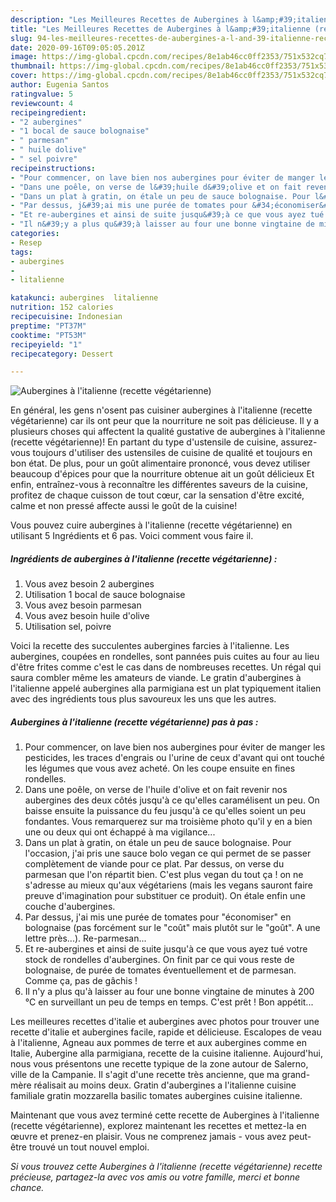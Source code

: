 ```yaml
---
description: "Les Meilleures Recettes de Aubergines à l&amp;#39;italienne (recette végétarienne)"
title: "Les Meilleures Recettes de Aubergines à l&amp;#39;italienne (recette végétarienne)"
slug: 94-les-meilleures-recettes-de-aubergines-a-l-and-39-italienne-recette-vegetarienne
date: 2020-09-16T09:05:05.201Z
image: https://img-global.cpcdn.com/recipes/8e1ab46cc0ff2353/751x532cq70/aubergines-a-litalienne-recette-vegetarienne-photo-principale-de-la-recette.jpg
thumbnail: https://img-global.cpcdn.com/recipes/8e1ab46cc0ff2353/751x532cq70/aubergines-a-litalienne-recette-vegetarienne-photo-principale-de-la-recette.jpg
cover: https://img-global.cpcdn.com/recipes/8e1ab46cc0ff2353/751x532cq70/aubergines-a-litalienne-recette-vegetarienne-photo-principale-de-la-recette.jpg
author: Eugenia Santos
ratingvalue: 5
reviewcount: 4
recipeingredient:
- "2 aubergines"
- "1 bocal de sauce bolognaise"
- " parmesan"
- " huile dolive"
- " sel poivre"
recipeinstructions:
- "Pour commencer, on lave bien nos aubergines pour éviter de manger les pesticides, les traces d&#39;engrais ou l&#39;urine de ceux d&#39;avant qui ont touché les légumes que vous avez acheté. On les coupe ensuite en fines rondelles."
- "Dans une poêle, on verse de l&#39;huile d&#39;olive et on fait revenir nos aubergines des deux côtés jusqu&#39;à ce qu&#39;elles caramélisent un peu. On baisse ensuite la puissance du feu jusqu&#39;à ce qu&#39;elles soient un peu fondantes. Vous remarquerez sur ma troisième photo qu&#39;il y en a bien une ou deux qui ont échappé à ma vigilance..."
- "Dans un plat à gratin, on étale un peu de sauce bolognaise. Pour l&#39;occasion, j&#39;ai pris une sauce bolo vegan ce qui permet de se passer complètement de viande pour ce plat. Par dessus, on verse du parmesan que l&#39;on répartit bien. C&#39;est plus vegan du tout ça ! on ne s&#39;adresse au mieux qu&#39;aux végétariens (mais les vegans sauront faire preuve d&#39;imagination pour substituer ce produit). On étale enfin une couche d&#39;aubergines."
- "Par dessus, j&#39;ai mis une purée de tomates pour &#34;économiser&#34; en bolognaise (pas forcément sur le &#34;coût&#34; mais plutôt sur le &#34;goût&#34;. A une lettre près...). Re-parmesan..."
- "Et re-aubergines et ainsi de suite jusqu&#39;à ce que vous ayez tué votre stock de rondelles d&#39;aubergines. On finit par ce qui vous reste de bolognaise, de purée de tomates éventuellement et de parmesan. Comme ça, pas de gâchis !"
- "Il n&#39;y a plus qu&#39;à laisser au four une bonne vingtaine de minutes à 200 °C en surveillant un peu de temps en temps. C&#39;est prêt ! Bon appétit..."
categories:
- Resep
tags:
- aubergines
- 
- litalienne

katakunci: aubergines  litalienne 
nutrition: 152 calories
recipecuisine: Indonesian
preptime: "PT37M"
cooktime: "PT53M"
recipeyield: "1"
recipecategory: Dessert

---
```



![Aubergines à l&#39;italienne (recette végétarienne)](https://img-global.cpcdn.com/recipes/8e1ab46cc0ff2353/751x532cq70/aubergines-a-litalienne-recette-vegetarienne-photo-principale-de-la-recette.jpg)

En général, les gens n'osent pas cuisiner aubergines à l&#39;italienne (recette végétarienne) car ils ont peur que la nourriture ne soit pas délicieuse. Il y a plusieurs choses qui affectent la qualité gustative de aubergines à l&#39;italienne (recette végétarienne)! En partant du type d'ustensile de cuisine, assurez-vous toujours d'utiliser des ustensiles de cuisine de qualité et toujours en bon état. De plus, pour un goût alimentaire prononcé, vous devez utiliser beaucoup d'épices pour que la nourriture obtenue ait un goût délicieux Et enfin, entraînez-vous à reconnaître les différentes saveurs de la cuisine, profitez de chaque cuisson de tout cœur, car la sensation d'être excité, calme et non pressé affecte aussi le goût de la cuisine!

<!--inarticleads1-->

Vous pouvez cuire aubergines à l&#39;italienne (recette végétarienne) en utilisant 5 Ingrédients et 6 pas. Voici comment vous faire il.

##### Ingrédients de aubergines à l&#39;italienne (recette végétarienne) :

1. Vous avez besoin 2 aubergines
1. Utilisation 1 bocal de sauce bolognaise
1. Vous avez besoin  parmesan
1. Vous avez besoin  huile d&#39;olive
1. Utilisation  sel, poivre


Voici la recette des succulentes aubergines farcies à l&#39;italienne. Les aubergines, coupées en rondelles, sont pannées puis cuites au four au lieu d&#39;être frites comme c&#39;est le cas dans de nombreuses recettes. Un régal qui saura combler même les amateurs de viande. Le gratin d&#39;aubergines à l&#39;italienne appelé aubergines alla parmigiana est un plat typiquement italien avec des ingrédients tous plus savoureux les uns que les autres. 

<!--inarticleads2-->

##### Aubergines à l&#39;italienne (recette végétarienne) pas à pas :

1. Pour commencer, on lave bien nos aubergines pour éviter de manger les pesticides, les traces d&#39;engrais ou l&#39;urine de ceux d&#39;avant qui ont touché les légumes que vous avez acheté. On les coupe ensuite en fines rondelles.
1. Dans une poêle, on verse de l&#39;huile d&#39;olive et on fait revenir nos aubergines des deux côtés jusqu&#39;à ce qu&#39;elles caramélisent un peu. On baisse ensuite la puissance du feu jusqu&#39;à ce qu&#39;elles soient un peu fondantes. Vous remarquerez sur ma troisième photo qu&#39;il y en a bien une ou deux qui ont échappé à ma vigilance...
1. Dans un plat à gratin, on étale un peu de sauce bolognaise. Pour l&#39;occasion, j&#39;ai pris une sauce bolo vegan ce qui permet de se passer complètement de viande pour ce plat. Par dessus, on verse du parmesan que l&#39;on répartit bien. C&#39;est plus vegan du tout ça ! on ne s&#39;adresse au mieux qu&#39;aux végétariens (mais les vegans sauront faire preuve d&#39;imagination pour substituer ce produit). On étale enfin une couche d&#39;aubergines.
1. Par dessus, j&#39;ai mis une purée de tomates pour &#34;économiser&#34; en bolognaise (pas forcément sur le &#34;coût&#34; mais plutôt sur le &#34;goût&#34;. A une lettre près...). Re-parmesan...
1. Et re-aubergines et ainsi de suite jusqu&#39;à ce que vous ayez tué votre stock de rondelles d&#39;aubergines. On finit par ce qui vous reste de bolognaise, de purée de tomates éventuellement et de parmesan. Comme ça, pas de gâchis !
1. Il n&#39;y a plus qu&#39;à laisser au four une bonne vingtaine de minutes à 200 °C en surveillant un peu de temps en temps. C&#39;est prêt ! Bon appétit...


Les meilleures recettes d&#39;italie et aubergines avec photos pour trouver une recette d&#39;italie et aubergines facile, rapide et délicieuse. Escalopes de veau à l&#39;italienne, Agneau aux pommes de terre et aux aubergines comme en Italie, Aubergine alla parmigiana, recette de la cuisine italienne. Aujourd&#39;hui, nous vous présentons une recette typique de la zone autour de Salerno, ville de la Campanie. Il s&#39;agit d&#39;une recette très ancienne, que ma grand-mère réalisait au moins deux. Gratin d&#39;aubergines a l&#39;italienne cuisine familiale gratin mozzarella basilic tomates aubergines cuisine italienne. 

<!--inarticleads1-->

<p>
Maintenant que vous avez terminé cette recette de Aubergines à l&#39;italienne (recette végétarienne), explorez maintenant les recettes et mettez-la en œuvre et prenez-en plaisir. Vous ne comprenez jamais - vous avez peut-être trouvé un tout nouvel emploi.
</p>

<p>
<i>Si vous trouvez cette Aubergines à l&#39;italienne (recette végétarienne) recette précieuse, partagez-la avec vos amis ou votre famille, merci et bonne chance.</i>
</p>
